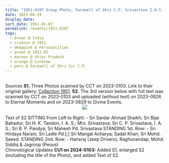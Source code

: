 ```yaml
---
title: "1951-0107 Group Photo, Farewell of Shri C.P. Srivastava I.A.S. City Magistrate Lucknow on the Eve of His Transfer as Additional District Magistrate Meerut, Lucknow, Uttar Pradesh, India"
date: 2023-08-29
display_date: 
sort_date: 1951-01-07
permalink: /events/1951-0107
tags:
  - brown @ India
  - crimson @ 1951
  - deeppink @ Personalities
  - green @ 1951-01
  - maroon @ Uttar Pradesh
  - orange @ Lucknow
  - peru @ Farewell of Shri Sir C.P.
---
```


<br>

<wave-list>
  <list-title color="DarkSeaGreen" width="40">Sources</list-title>
  <list-item color="BlanchedAlmond"  width="300"><b>S1.</b> Three Photos scanned by CCT on 2023-0103. Link to their original gallery: <a href="https://eternalmoments.smugmug.com/Collections/Mrs-Kalpana-Srivastava-Collection/1951/">Collection 1951</a>.</list-item>
  <list-item color="Lavender"  width="300"><b>S2.</b> The 3rd version below with full text was scanned by CCT on 2023-0103 and uploaded (without text) on 2023-0826 to Eternal Moments and on 2023-0829 to Divine Events.</list-item>
</wave-list>

<div style="text-align: center"><img src="/images/1951-0107_Group_Photo,_Farewell_of_Shri_C.P._Srivastava_I.A.S._City_Magistrate,_Lucknow,_Uttar_Pradesh,_India_01_Version3_with_Text_(Mrs._Kalpana_Srivastava_Collection).jpeg" /></div>

<br>

<wave-list>
  <list-title color="DarkSeaGreen" width="50">Text of S2</list-title>
  <list-item color="BlanchedAlmond"  width="300">SITTING From Left to Right: - Sri Sardar Ahmad Shaikh; Sri Bijai Bahadur; Sri H. K. Tandon, I. A. S.; Mrs. Srivastava; Sri C. P. Srivastava, I. A. S.; Sri B. P. Pandya; Sri Mahesh Pd. Srivastava</list-item>
  <list-item color="Lavender"  width="300">STANDING 1st. Row: - Sri Hridaya Narain; Sri Ladle Pd.[;] Sri Mangal Acharya; Sadat Khan; Sri Mohd. Saeed.</list-item>
  <list-item color="BlanchedAlmond"  width="300">STANDING 2nd. Row: - Hansraj (Jeep Drivers); Raghunandap; Mohd. Siddiq & Jagroop (Peous)</list-item>    
</wave-list>

<br>

<wave-list>
  <list-title color="DarkSeaGreen" width="110">Chronological Updates</list-title>
  <list-item color="BlanchedAlmond"  width="300"><b>CU1 on 2024-0103:</b> Added S1, enlarged S2 (including the title of the Photo), and added Text of S2.</list-item>
</wave-list>